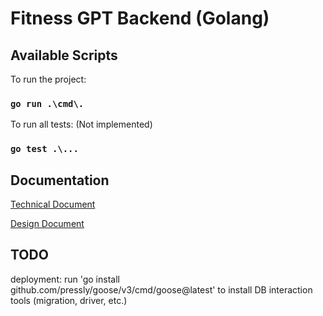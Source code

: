 # Fitness GPT Backend (Golang)

## Available Scripts

To run the project:

### `go run .\cmd\.`

To run all tests: (Not implemented)

### `go test .\...`

## Documentation

[Technical Document](https://docs.google.com/document/d/19jmMbFvLZ0jtdNmBwqUjm32sh8ZV_lmaYZncCz4vOXA/edit#heading=h.5ip2xmx6kyct)

[Design Document](https://docs.google.com/document/d/1Edcj4TWFoYg_YZBa-jXz5AgkD-EB5N0mTWpIhbRhvTQ/edit#heading=h.avxto1o7iqct)


## TODO
deployment: 
    run 'go install github.com/pressly/goose/v3/cmd/goose@latest' to install DB interaction tools (migration, driver, etc.)
